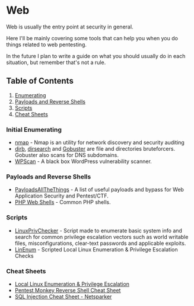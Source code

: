 # Web

Web is usually the entry point at security in general. <br>

Here I'll be mainly covering some tools that can help you when you do things related to web pentesting. <br>

In the future I plan to write a guide on what you should usually do in each situation, but remember that's not a rule.

## Table of Contents
1. [Enumerating](#enumerating)
2. [Payloads and Reverse Shells](#payloads)
3. [Scripts](#scripts)
4. [Cheat Sheets](#cheatsheets)

### Initial Enumerating <a name="enumerating"></a>

 - [nmap](https://nmap.org/) - Nmap is an utility for network discovery and security auditing
 - [dirb](http://dirb.sourceforge.net/),  [dirsearch](https://github.com/maurosoria/dirsearch) and [Gobuster](https://github.com/OJ/gobuster) are file and directories bruteforcers. Gobuster also scans for DNS subdomains.
 - [WPScan](https://wpscan.org/) - A black box WordPress vulnerability scanner.

### Payloads and Reverse Shells <a name="payloads"></a>
 - [PayloadsAllTheThings](https://github.com/swisskyrepo/PayloadsAllTheThings) - A list of useful payloads and bypass for Web Application Security and Pentest/CTF.
 - [PHP Web Shells](https://github.com/JohnTroony/php-webshells) - Common PHP shells.

### Scripts <a name="scripts"></a>
 - [LinuxPrivChecker](/Scripts/linuxprivchecker.py) - Script made to enumerate basic system info and search for common privilege escalation vectors such as world writable files, misconfigurations, clear-text passwords and applicable exploits.
 - [LinEnum](https://github.com/rebootuser/LinEnum) - Scripted Local Linux Enumeration & Privilege Escalation Checks

### Cheat Sheets <a name="cheatsheets"></a>
 - [Local Linux Enumeration & Privilege Escalation](https://www.rebootuser.com/?p=1623)
 - [Pentest Monkey Reverse Shell Cheat Sheet](http://pentestmonkey.net/cheat-sheet/shells/reverse-shell-cheat-sheet)
 - [SQL Injection Cheat Sheet - Netsparker](https://the-eye.eu/public/Books/qt.vidyagam.es/library/SQL/SQL%20Injection%20Cheat%20Sheet/SQL%20Injection%20Cheat%20Sheet%20-%20Netsparker.pdf)
